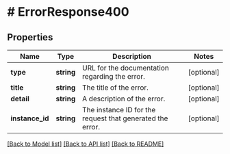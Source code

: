 # # ErrorResponse400

## Properties

Name | Type | Description | Notes
------------ | ------------- | ------------- | -------------
**type** | **string** | URL for the documentation regarding the error. | [optional]
**title** | **string** | The title of the error. | [optional]
**detail** | **string** | A description of the error. | [optional]
**instance_id** | **string** | The instance ID for the request that generated the error. | [optional]

[[Back to Model list]](../../README.md#models) [[Back to API list]](../../README.md#endpoints) [[Back to README]](../../README.md)
